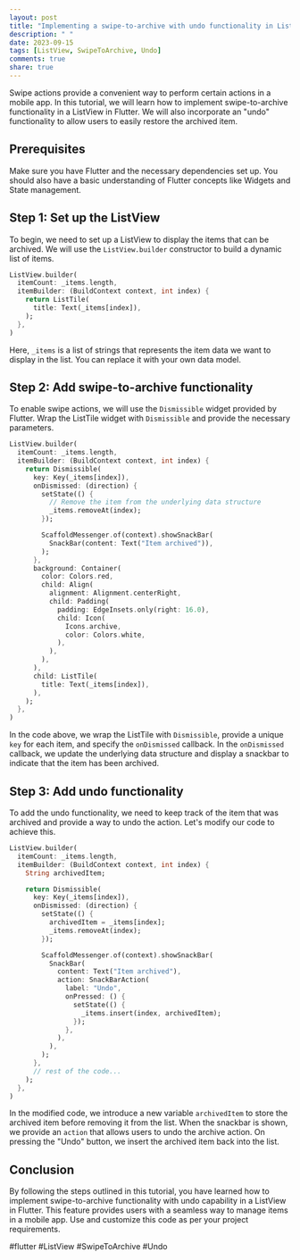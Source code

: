 ```yaml
---
layout: post
title: "Implementing a swipe-to-archive with undo functionality in ListView in Flutter."
description: " "
date: 2023-09-15
tags: [ListView, SwipeToArchive, Undo]
comments: true
share: true
---
```


Swipe actions provide a convenient way to perform certain actions in a mobile app. In this tutorial, we will learn how to implement swipe-to-archive functionality in a ListView in Flutter. We will also incorporate an "undo" functionality to allow users to easily restore the archived item.

## Prerequisites

Make sure you have Flutter and the necessary dependencies set up. You should also have a basic understanding of Flutter concepts like Widgets and State management.

## Step 1: Set up the ListView

To begin, we need to set up a ListView to display the items that can be archived. We will use the `ListView.builder` constructor to build a dynamic list of items.

```dart
ListView.builder(
  itemCount: _items.length,
  itemBuilder: (BuildContext context, int index) {
    return ListTile(
      title: Text(_items[index]),
    );
  },
)
```

Here, `_items` is a list of strings that represents the item data we want to display in the list. You can replace it with your own data model.

## Step 2: Add swipe-to-archive functionality

To enable swipe actions, we will use the `Dismissible` widget provided by Flutter. Wrap the ListTile widget with `Dismissible` and provide the necessary parameters.

```dart
ListView.builder(
  itemCount: _items.length,
  itemBuilder: (BuildContext context, int index) {
    return Dismissible(
      key: Key(_items[index]),
      onDismissed: (direction) {
        setState(() {
          // Remove the item from the underlying data structure
          _items.removeAt(index);
        });

        ScaffoldMessenger.of(context).showSnackBar(
          SnackBar(content: Text("Item archived")),
        );
      },
      background: Container(
        color: Colors.red,
        child: Align(
          alignment: Alignment.centerRight,
          child: Padding(
            padding: EdgeInsets.only(right: 16.0),
            child: Icon(
              Icons.archive,
              color: Colors.white,
            ),
          ),
        ),
      ),
      child: ListTile(
        title: Text(_items[index]),
      ),
    );
  },
)
```

In the code above, we wrap the ListTile with `Dismissible`, provide a unique `key` for each item, and specify the `onDismissed` callback. In the `onDismissed` callback, we update the underlying data structure and display a snackbar to indicate that the item has been archived.

## Step 3: Add undo functionality

To add the undo functionality, we need to keep track of the item that was archived and provide a way to undo the action. Let's modify our code to achieve this.

```dart
ListView.builder(
  itemCount: _items.length,
  itemBuilder: (BuildContext context, int index) {
    String archivedItem;

    return Dismissible(
      key: Key(_items[index]),
      onDismissed: (direction) {
        setState(() {
          archivedItem = _items[index];
          _items.removeAt(index);
        });

        ScaffoldMessenger.of(context).showSnackBar(
          SnackBar(
            content: Text("Item archived"),
            action: SnackBarAction(
              label: "Undo",
              onPressed: () {
                setState(() {
                  _items.insert(index, archivedItem);
                });
              },
            ),
          ),
        );
      },
      // rest of the code...
    );
  },
)
```

In the modified code, we introduce a new variable `archivedItem` to store the archived item before removing it from the list. When the snackbar is shown, we provide an `action` that allows users to undo the archive action. On pressing the "Undo" button, we insert the archived item back into the list.

## Conclusion

By following the steps outlined in this tutorial, you have learned how to implement swipe-to-archive functionality with undo capability in a ListView in Flutter. This feature provides users with a seamless way to manage items in a mobile app. Use and customize this code as per your project requirements.

#flutter #ListView #SwipeToArchive #Undo